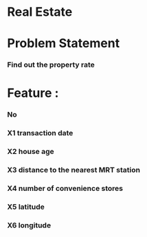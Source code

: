 # Real Estate
# Problem Statement
### Find out the  property rate
# Feature :
### No
### X1 transaction date
### X2 house age
### X3 distance to the nearest MRT station
### X4 number of convenience stores
### X5 latitude
### X6 longitude